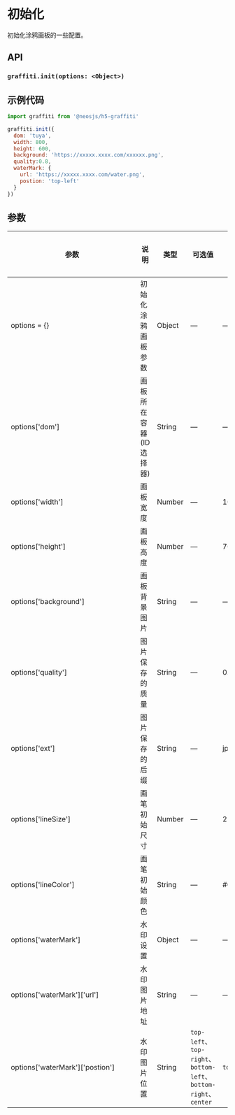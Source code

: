 # 初始化

初始化涂鸦画板的一些配置。


## API
### `graffiti.init(options: <Object>)`
### 

## 示例代码
```js
import graffiti from '@neosjs/h5-graffiti'

graffiti.init({
  dom: 'tuya',
  width: 800,
  height: 600,
  background: 'https://xxxxx.xxxx.com/xxxxxx.png',
  quality:0.8,
  waterMark: {
    url: 'https://xxxxx.xxxx.com/water.png',
    postion: 'top-left'
  }
})
```

## 参数

| <div style="width:280px">参数</div>                        | 说明                       | 类型   | 可选值          | 默认值       | 是否必选|
| --------------------------- | -------------------------- | ------ | --------------- | ------------ |------------ |
| options = {}                | 初始化涂鸦画板参数           | Object | —               | —            | 是 |
|options['dom']| 画板所在容器(ID选择器) | String | —               | —            | 是 |
|options['width']| 画板宽度 | Number | —               | 1024            | 否 |
|options['height']| 画板高度 | Number | —               | 768            | 否 |
|options['background']| 画板背景图片 | String | —               | —            | 否 |
|options['quality']| 图片保存的质量 | String | —               | 0.75            | 否 |
|options['ext']| 图片保存的后缀 | String | —               | jpg            | 否 |
|options['lineSize']| 画笔初始尺寸 | Number | —               | 2            | 否 |
|options['lineColor']| 画笔初始颜色 | String | —               | #000000            | 否 |
|options['waterMark']| 水印设置 | Object | —               | —            | 否 |
|options['waterMark']['url']| 水印图片地址 | String | —               | —            | 否 |
|options['waterMark']['postion']| 水印图片位置 | String | `top-left`、`top-right`、`bottom-left`、`bottom-right`、`center`              | `top-left`            | 否 |
